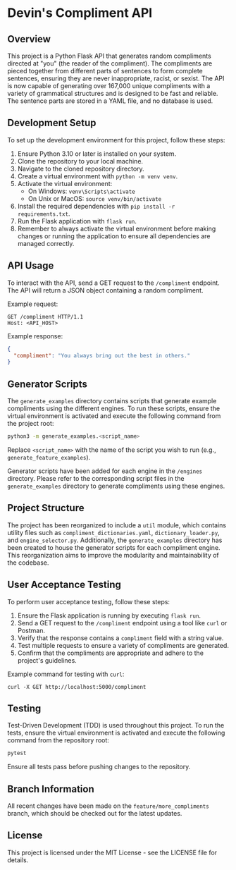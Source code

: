 # Devin's Compliment API

## Overview
This project is a Python Flask API that generates random compliments directed at "you" (the reader of the compliment). The compliments are pieced together from different parts of sentences to form complete sentences, ensuring they are never inappropriate, racist, or sexist. The API is now capable of generating over 167,000 unique compliments with a variety of grammatical structures and is designed to be fast and reliable. The sentence parts are stored in a YAML file, and no database is used.

## Development Setup
To set up the development environment for this project, follow these steps:

1. Ensure Python 3.10 or later is installed on your system.
2. Clone the repository to your local machine.
3. Navigate to the cloned repository directory.
4. Create a virtual environment with `python -m venv venv`.
5. Activate the virtual environment:
   - On Windows: `venv\Scripts\activate`
   - On Unix or MacOS: `source venv/bin/activate`
6. Install the required dependencies with `pip install -r requirements.txt`.
7. Run the Flask application with `flask run`.
8. Remember to always activate the virtual environment before making changes or running the application to ensure all dependencies are managed correctly.

## API Usage
To interact with the API, send a GET request to the `/compliment` endpoint. The API will return a JSON object containing a random compliment.

Example request:
```
GET /compliment HTTP/1.1
Host: <API_HOST>
```

Example response:
```json
{
  "compliment": "You always bring out the best in others."
}
```

## Generator Scripts
The `generate_examples` directory contains scripts that generate example compliments using the different engines. To run these scripts, ensure the virtual environment is activated and execute the following command from the project root:
```bash
python3 -m generate_examples.<script_name>
```
Replace `<script_name>` with the name of the script you wish to run (e.g., `generate_feature_examples`).

Generator scripts have been added for each engine in the `/engines` directory. Please refer to the corresponding script files in the `generate_examples` directory to generate compliments using these engines.

## Project Structure
The project has been reorganized to include a `util` module, which contains utility files such as `compliment_dictionaries.yaml`, `dictionary_loader.py`, and `engine_selector.py`. Additionally, the `generate_examples` directory has been created to house the generator scripts for each compliment engine. This reorganization aims to improve the modularity and maintainability of the codebase.

## User Acceptance Testing
To perform user acceptance testing, follow these steps:

1. Ensure the Flask application is running by executing `flask run`.
2. Send a GET request to the `/compliment` endpoint using a tool like `curl` or Postman.
3. Verify that the response contains a `compliment` field with a string value.
4. Test multiple requests to ensure a variety of compliments are generated.
5. Confirm that the compliments are appropriate and adhere to the project's guidelines.

Example command for testing with `curl`:
```
curl -X GET http://localhost:5000/compliment
```

## Testing
Test-Driven Development (TDD) is used throughout this project. To run the tests, ensure the virtual environment is activated and execute the following command from the repository root:
```bash
pytest
```
Ensure all tests pass before pushing changes to the repository.

## Branch Information
All recent changes have been made on the `feature/more_compliments` branch, which should be checked out for the latest updates.

## License
This project is licensed under the MIT License - see the LICENSE file for details.
